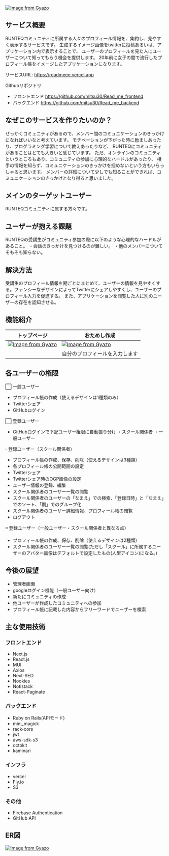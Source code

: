 [![Image from Gyazo](https://i.gyazo.com/1f93b855527ad983efb86506e9660925.png)](https://gyazo.com/1f93b855527ad983efb86506e9660925)

## サービス概要
RUNTEQコミュニティに所属する人々のプロフィール情報を、集約し、見やすく表示するサービスです。
生成するイメージ画像をtwitterに投稿あるいは、アプリケーション内で表示することで、
ユーザーのプロフィールを見た人にユーザーについて知ってもらう機会を提供します。
20年前に女子の間で流行したプロフィール帳をイメージしたアプリケーションになります。

サービスURL: https://readmeee.vercel.app

Githubリポジトリ

- フロントエンド 
https://github.com/mitsu30/Read_me_frontend
- バックエンド
https://github.com/mitsu30/Read_me_backend

## なぜこのサービスを作りたいのか？
せっかくコミュニティがあるので、メンバー間のコミュニケーションのきっかけになればいいなと考えています。
モチベーションが下がった時に励ましあったり、プログラミング学習について教えあったりなど、
RUNTEQにコミュニティがあることはとても大きいと感じています。
ただ、オンラインのコミュニティというところもあり、コミュニティの参加に心理的なハードルがあったり、
相手の情報を知らず、コミュニケーションのきっかけを掴めないという方もいらっしゃると思います。
メンバーの詳細について少しでも知ることができれば、コミュニケーションのきっかけとなり得ると思いました。

## メインのターゲットユーザー
RUNTEQコミュニティに属する方々です。

## ユーザーが抱える課題
RUNTEQの受講生がコミュニティ参加の際に以下のような心理的なハードルがあること。
・会話のきっかけを見つけるのが難しい。
・他のメンバーについてそもそも知らない。

## 解決方法
受講生のプロフィール情報を期ごとにまとめて、ユーザーの情報を見やすくする。ファンシーなデザインによってTwitterにシェアしやすくし、ユーザーのプロフィール入力を促進する。
また、アプリケーションを閲覧した人に別のユーザーの存在を認知させる。

## 機能紹介
| トップページ | おためし作成 |
|----------|-------|
|[![Image from Gyazo](https://i.gyazo.com/40d497497fc27a848286881705374a35.jpg)](https://gyazo.com/40d497497fc27a848286881705374a35)|[![Image from Gyazo](https://i.gyazo.com/705850a495dfd3ac4ad4ae32bf0a5db4.jpg)](https://gyazo.com/705850a495dfd3ac4ad4ae32bf0a5db4)|
||自分のプロフィールを入力します|


## 各ユーザーの権限
⬜️ 一般ユーザー
- プロフィール帳の作成（使えるデザインは1種類のみ）
- Twitterシェア
- GitHubログイン


⬜️ 登録ユーザー
- GitHubログインで下記ユーザー権限に自動振り分け
・スクール関係者
・一般ユーザー

▫️ 登録ユーザー（スクール関係者）
- プロフィール帳の作成、保存、削除（使えるデザインは3種類）
- 各プロフィール帳の公開範囲の設定
- Twitterシェア
- Twitterシェア時のOGP画像の設定
- ユーザー情報の登録、編集
- スクール関係者のユーザー一覧の閲覧
- スクール関係者のユーザーの「なまえ」での検索、「登録日時」と「なまえ」でのソート、「期」でのグループ化
- スクール関係者のユーザー詳細情報、プロフィール帳の閲覧
- ログアウト

◽️ 登録ユーザー（一般ユーザー・スクール関係者と異なる点）
- プロフィール帳の作成、保存、削除（使えるデザインは2種類）
- スクール関係者のユーザー一覧の閲覧(ただし「スクール」に所属するユーザーのアバター画像はデフォルトで設定したもの(人型アイコン)になる。)

## 今後の展望
- 管理者画面
- googleログイン機能（一般ユーザー向け）
- 新たにコミュニティの作成
- 他ユーザーが作成したコミュニティへの参加
- プロフィール帳に記載した内容からフリーワードでユーザーを検索


## 主な使用技術

### フロントエンド
- Next.js
- React.js
- MUI
- Axios
- Next-SEO
- Nookies
- Notistack
- React-Paginate

### バックエンド
- Ruby on Rails(APIモード)
- mini_magick 
- rack-cors
- jwt
- aws-sdk-s3
- octokit
- kaminari

### インフラ
- vercel
- Fly.io
- S3

### その他
- Firebase Authentication
- GitHub API

## ER図
[![Image from Gyazo](https://i.gyazo.com/8ef80deec03638284f0202e91e619d15.png)](https://gyazo.com/8ef80deec03638284f0202e91e619d15)



